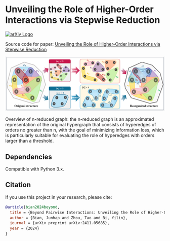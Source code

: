 # Unveiling the Role of Higher-Order Interactions via Stepwise Reduction
[![arXiv Logo](https://upload.wikimedia.org/wikipedia/commons/a/a0/ArXiv_logo.png)](https://doi.org/10.48550/arXiv.2411.05685)

Source code for paper: [Unveiling the Role of Higher-Order Interactions via Stepwise Reduction](https://doi.org/10.48550/arXiv.2411.05685)

![The process to construct the n-reduced graph](Fig1.png)

Overview of n-reduced graph: the n-reduced graph is an approximated representation of the original hypergraph
that consists of hyperedges of orders no greater than n, with the goal of minimizing information loss,
which is particularly suitable for evaluating the role of hyperedges with orders larger than a threshold.

## Dependencies
Compatible with Python 3.x.

## Citation
If you use this project in your research, please cite:

```bibtex
@article{bian2024beyond,
  title = {Beyond Pairwise Interactions: Unveiling the Role of Higher-Order Interactions via Stepwise Reduction},
  author = {Bian, Junhap and Zhou, Tao and Bi, Yilin},
  journal = {arXiv preprint arXiv:2411.05685},
  year = {2024}
}

